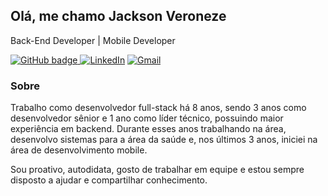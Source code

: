 ## Olá, me chamo Jackson Veroneze

Back-End Developer | Mobile Developer

[![GitHub badge](https://img.shields.io/badge/-Github-000?style=for-the-badge&logo=Github&logoColor=white&link=https://github.com/jacksonveroneze) ](https://github.com/jacksonveroneze) 
[![LinkedIn](https://img.shields.io/badge/-LinkedIn-blue?style=for-the-badge&logo=Linkedin&logoColor=white&link=https://www.linkedin.com/in/jacksonveroneze/)](https://www.linkedin.com/in/jacksonveroneze)
[![Gmail](https://img.shields.io/badge/-Gmail-c14438?style=for-the-badge&logo=Gmail&logoColor=white)](mailto:jackson@jacksonveroneze.com)



### Sobre
Trabalho como desenvolvedor full-stack há 8 anos, sendo 3 anos como desenvolvedor sênior e 1 ano como líder técnico, possuindo maior experiência em backend. Durante esses anos trabalhando na área, desenvolvo sistemas para a área da saúde e, nos últimos 3 anos, iniciei na área de desenvolvimento mobile.

Sou proativo, autodidata, gosto de trabalhar em equipe e estou sempre disposto a ajudar e compartilhar conhecimento. 
